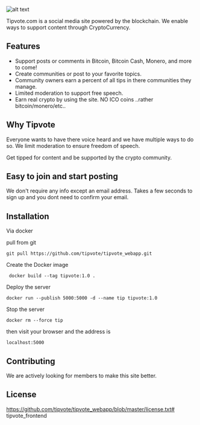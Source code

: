 

![alt text](https://www.tipvote.com/images/social_logo_dark.png)


 	
Tipvote.com is a social media site powered by the blockchain. 
We enable ways to support content through CryptoCurrency.
 	
 	
## Features

- Support posts or comments in Bitcoin, Bitcoin Cash, Monero, and more to come!
- Create communities or post to your favorite topics.
- Community owners earn a percent of all tips in there communities they manage.
- Limited moderation to support free speech.
- Earn real crypto by using the site.  NO ICO coins ..rather bitcoin/monero/etc..

## Why Tipvote

Everyone wants to have there voice heard and we have multiple ways to do so. 
 We limit moderation to ensure freedom of speech.  

Get tipped for content and be supported by the crypto community.


## Easy to join and start posting

We don't require any info except an email address.  Takes a few seconds to sign 
up and you dont need to confirm your email.  


## Installation

Via docker

pull from git
```
git pull https://github.com/tipvote/tipvote_webapp.git
```

Create the Docker image
```
 docker build --tag tipvote:1.0 .
```

Deploy the server 
```
docker run --publish 5000:5000 -d --name tip tipvote:1.0
```

Stop the server 
```
docker rm --force tip
```

then visit your browser and the address is 
```
localhost:5000
```


## Contributing

We are actively looking for members to make this site better.

## License
https://github.com/tipvote/tipvote_webapp/blob/master/license.txt# tipvote_frontend
